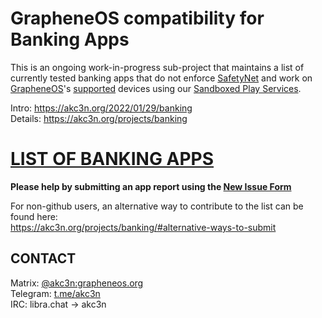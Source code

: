 # GrapheneOS compatibility for Banking Apps
This is an ongoing work-in-progress sub-project that maintains a list of currently tested banking apps that do not enforce [SafetyNet](https://grapheneos.org/articles/attestation-compatibility-guide) and work on [GrapheneOS](https://grapheneos.org/)'s [supported](https://grapheneos.org/faq#supported-devices) devices using our [Sandboxed Play Services](https://grapheneos.org/usage#sandboxed-google-play).

Intro: https://akc3n.org/2022/01/29/banking  
Details: https://akc3n.org/projects/banking  

# [LIST OF BANKING APPS](https://akc3n.org/projects/banking/#list-of-banking-apps)

**Please help by submitting an app report using the [New Issue Form](https://github.com/akc3n/banking/issues/new?assignees=&labels=&template=app_report.yml)**   

For non-github users, an alternative way to contribute to the list can be found here:  
https://akc3n.org/projects/banking/#alternative-ways-to-submit

## CONTACT
  
Matrix: [@akc3n:grapheneos.org](https://matrix.to/#/@akc3n:grapheneos.org)  
Telegram: [t.me/akc3n](https://t.me/akc3n)  
IRC: libra.chat -> akc3n



